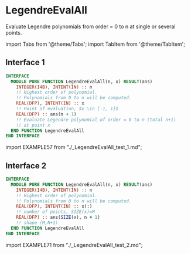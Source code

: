 # LegendreEvalAll

Evaluate Legendre polynomials from order = 0 to n at single or several points.

import Tabs from '@theme/Tabs';
import TabItem from '@theme/TabItem';

## Interface 1

<Tabs>
<TabItem value="interface" label="܀ Interface" default>

```fortran
INTERFACE
  MODULE PURE FUNCTION LegendreEvalAll(n, x) RESULT(ans)
    INTEGER(I4B), INTENT(IN) :: n
    !! Highest order of polynomial.
    !! Polynomials from 0 to n will be computed.
    REAL(DFP), INTENT(IN) :: x
    !! Point of evaluation, $x \in [-1, 1]$
    REAL(DFP) :: ans(n + 1)
    !! Evaluate Legendre polynomial of order = 0 to n (total n+1)
    !! at point x
  END FUNCTION LegendreEvalAll
END INTERFACE
```

</TabItem>

<TabItem value="example" label="️܀ See example">

import EXAMPLE57 from "./_LegendreEvalAll_test_1.md";

<EXAMPLE57 />

</TabItem>

<TabItem value="close" label="↢ ">

</TabItem>
</Tabs>

## Interface 2

<Tabs>
<TabItem value="interface" label="܀ Interface" default>

```fortran
INTERFACE
  MODULE PURE FUNCTION LegendreEvalAll(n, x) RESULT(ans)
    INTEGER(I4B), INTENT(IN) :: n
    !! Highest order of polynomial.
    !! Polynomials from 0 to n will be computed.
    REAL(DFP), INTENT(IN) :: x(:)
    !! number of points, SIZE(x)=M
    REAL(DFP) :: ans(SIZE(x), n + 1)
    !! shape (M,N+1)
  END FUNCTION LegendreEvalAll
END INTERFACE
```

</TabItem>

<TabItem value="example" label="️܀ See example">

import EXAMPLE71 from "./_LegendreEvalAll_test_2.md";

<EXAMPLE71 />

</TabItem>

<TabItem value="close" label="↢ ">

</TabItem>
</Tabs>
